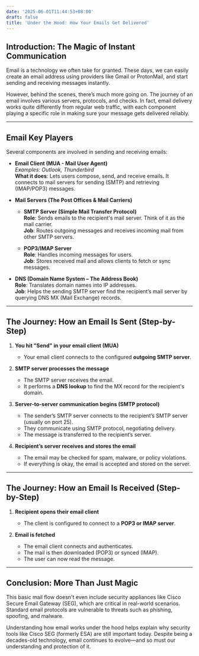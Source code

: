 ```yaml
---
date: '2025-06-01T11:44:53+08:00'
draft: false
title: 'Under the Hood: How Your Emails Get Delivered'
---
```


## Introduction: The Magic of Instant Communication

Email is a technology we often take for granted. These days, we can easily create an email address using providers like Gmail or ProtonMail, and start sending and receiving messages instantly.

However, behind the scenes, there’s much more going on. The journey of an email involves various servers, protocols, and checks. In fact, email delivery works quite differently from regular web traffic, with each component playing a specific role in making sure your message gets delivered reliably.

---

## Email Key Players

Several components are involved in sending and receiving emails:

- **Email Client (MUA - Mail User Agent)**  
  _Examples: Outlook, Thunderbird_  
  **What it does**: Lets users compose, send, and receive emails. It connects to mail servers for sending (SMTP) and retrieving (IMAP/POP3) messages.

- **Mail Servers (The Post Offices & Mail Carriers)**  
  - **SMTP Server (Simple Mail Transfer Protocol)**  
    **Role**: Sends emails to the recipient's mail server. Think of it as the mail carrier.  
    **Job**: Routes outgoing messages and receives incoming mail from other SMTP servers.
    
  - **POP3/IMAP Server**  
    **Role**: Handles incoming messages for users.  
    **Job**: Stores received mail and allows clients to fetch or sync messages.

- **DNS (Domain Name System – The Address Book)**  
  **Role**: Translates domain names into IP addresses.  
  **Job**: Helps the sending SMTP server find the recipient’s mail server by querying DNS MX (Mail Exchange) records.

---

## The Journey: How an Email Is Sent (Step-by-Step)

1. **You hit "Send" in your email client (MUA)**  
   - Your email client connects to the configured **outgoing SMTP server**.

2. **SMTP server processes the message**  
   - The SMTP server receives the email.  
   - It performs a **DNS lookup** to find the MX record for the recipient's domain.

3. **Server-to-server communication begins (SMTP protocol)**  
   - The sender’s SMTP server connects to the recipient’s SMTP server (usually on port 25).  
   - They communicate using SMTP protocol, negotiating delivery.  
   - The message is transferred to the recipient’s server.

4. **Recipient’s server receives and stores the email**  
   - The email may be checked for spam, malware, or policy violations.  
   - If everything is okay, the email is accepted and stored on the server.

---

## The Journey: How an Email Is Received (Step-by-Step)

1. **Recipient opens their email client**  
   - The client is configured to connect to a **POP3 or IMAP server**.

2. **Email is fetched**  
   - The email client connects and authenticates.  
   - The mail is then downloaded (POP3) or synced (IMAP).  
   - The user can now read the message.

---

## Conclusion: More Than Just Magic

This basic mail flow doesn't even include security appliances like Cisco Secure Email Gateway (SEG), which are critical in real-world scenarios. Standard email protocols are vulnerable to threats such as phishing, spoofing, and malware.

Understanding how email works under the hood helps explain why security tools like Cisco SEG (formerly ESA) are still important today. Despite being a decades-old technology, email continues to evolve—and so must our understanding and protection of it.